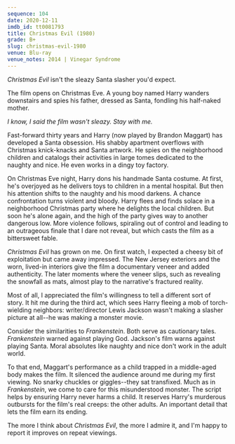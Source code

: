 ```yaml
---
sequence: 104
date: 2020-12-11
imdb_id: tt0081793
title: Christmas Evil (1980)
grade: B+
slug: christmas-evil-1980
venue: Blu-ray
venue_notes: 2014 | Vinegar Syndrome
---
```


_Christmas Evil_ isn't the sleazy Santa slasher you'd expect.

<!-- end -->

The film opens on Christmas Eve. A young boy named Harry wanders downstairs and spies his father, dressed as Santa, fondling his half-naked mother.

_I know, I said the film wasn't sleazy. Stay with me._

Fast-forward thirty years and Harry (now played by Brandon Maggart) has developed a Santa obsession. His shabby apartment overflows with Christmas knick-knacks and Santa artwork. He spies on the neighborhood children and catalogs their activities in large tomes dedicated to the naughty and nice. He even works in a dingy toy factory.

On Christmas Eve night, Harry dons his handmade Santa costume. At first, he's overjoyed as he delivers toys to children in a mental hospital. But then his attention shifts to the naughty and his mood darkens. A chance confrontation turns violent and bloody. Harry flees and finds solace in a neighborhood Christmas party where he delights the local children. But soon he's alone again, and the high of the party gives way to another dangerous low. More violence follows, spiraling out of control and leading to an outrageous finale that I dare not reveal, but which casts the film as a bittersweet fable.

_Christmas Evil_ has grown on me. On first watch, I expected a cheesy bit of exploitation but came away impressed. The New Jersey exteriors and the worn, lived-in interiors give the film a documentary veneer and added authenticity. The later moments where the veneer slips, such as revealing the snowfall as mats, almost play to the narrative's fractured reality.

Most of all, I appreciated the film's willingness to tell a different sort of story. It hit me during the third act, which sees Harry fleeing a mob of torch-wielding neighbors: writer/director Lewis Jackson wasn't making a slasher picture at all--he was making a monster movie.

Consider the similarities to <span data-imdb-id="tt0021884">_Frankenstein_</span>. Both serve as cautionary tales. _Frankenstein_ warned against playing God. Jackson's film warns against playing Santa. Moral absolutes like naughty and nice don't work in the adult world.

To that end, Maggart's performance as a child trapped in a middle-aged body makes the film. It silenced the audience around me during my first viewing. No snarky chuckles or giggles--they sat transfixed. Much as in _Frankenstein_, we come to care for this misunderstood monster. The script helps by ensuring Harry never harms a child. It reserves Harry's murderous outbursts for the film's real creeps: the other adults. An important detail that lets the film earn its ending.

The more I think about _Christmas Evil_, the more I admire it, and I'm happy to report it improves on repeat viewings.
